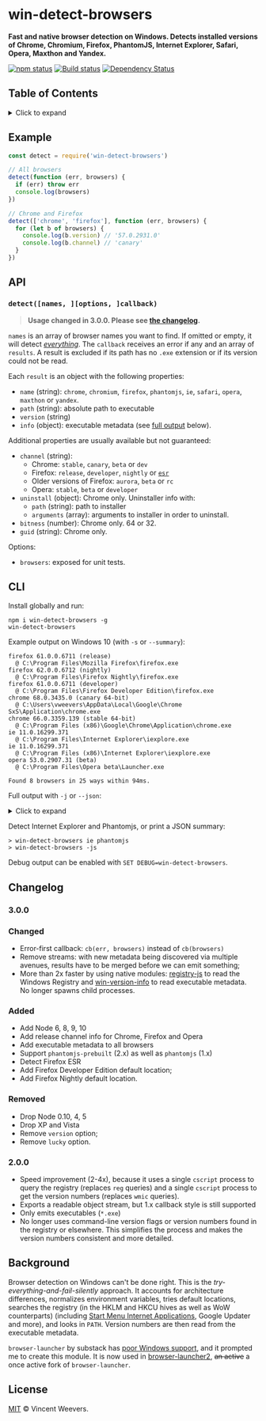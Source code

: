 # win-detect-browsers

**Fast and native browser detection on Windows. Detects installed versions of Chrome, Chromium, Firefox, PhantomJS, Internet Explorer, Safari, Opera, Maxthon and Yandex.**

[![npm status](http://img.shields.io/npm/v/win-detect-browsers.svg?style=flat-square)](https://www.npmjs.org/package/win-detect-browsers) [![Build status](https://img.shields.io/appveyor/ci/vweevers/win-detect-browsers.svg?style=flat-square)](https://ci.appveyor.com/project/vweevers/win-detect-browsers) [![Dependency Status](https://img.shields.io/david/vweevers/win-detect-browsers.svg?style=flat-square)](https://david-dm.org/vweevers/win-detect-browsers)

## Table of Contents

<details><summary>Click to expand</summary>

- [Example](#example)
- [API](#api)
- [CLI](#cli)
- [Changelog](#changelog)
- [Background](#background)
- [License](#license)

</details>

## Example

```js
const detect = require('win-detect-browsers')

// All browsers
detect(function (err, browsers) {
  if (err) throw err
  console.log(browsers)
})

// Chrome and Firefox
detect(['chrome', 'firefox'], function (err, browsers) {
  for (let b of browsers) {
    console.log(b.version) // '57.0.2931.0'
    console.log(b.channel) // 'canary'
  }
})
```

## API

### `detect([names, ][options, ]callback)`

> **Usage changed in 3.0.0. Please see [the changelog](#300).**

`names` is an array of browser names you want to find. If omitted or empty, it will detect *[everything](http://youtu.be/k1yvvNvlXtg)*. The `callback` receives an error if any and an array of `results`. A result is excluded if its path has no `.exe` extension or if its version could not be read.

Each `result` is an object with the following properties:

- `name` (string): `chrome`, `chromium`, `firefox`, `phantomjs`, `ie`, `safari`, `opera`, `maxthon` or `yandex`.
- `path` (string): absolute path to executable
- `version` (string)
- `info` (object): executable metadata (see [full output](#cli) below).

Additional properties are usually available but not guaranteed:

- `channel` (string):
  - Chrome: `stable`, `canary`, `beta` or `dev`
  - Firefox: `release`, `developer`, `nightly` or [`esr`](https://www.mozilla.org/en-US/firefox/organizations/faq/)
  - Older versions of Firefox: `aurora`, `beta` or `rc`
  - Opera: `stable`, `beta` or `developer`
- `uninstall` (object): Chrome only. Uninstaller info with:
  - `path` (string): path to installer
  - `arguments` (array): arguments to installer in order to uninstall.
- `bitness` (number): Chrome only. 64 or 32.
- `guid` (string): Chrome only.

Options:

- `browsers`: exposed for unit tests.

## CLI

Install globally and run:

```
npm i win-detect-browsers -g
win-detect-browsers
```

Example output on Windows 10 (with `-s` or `--summary`):

```
firefox 61.0.0.6711 (release)                                               
  @ C:\Program Files\Mozilla Firefox\firefox.exe                            
firefox 62.0.0.6712 (nightly)                                               
  @ C:\Program Files\Firefox Nightly\firefox.exe                            
firefox 61.0.0.6711 (developer)                                             
  @ C:\Program Files\Firefox Developer Edition\firefox.exe                  
chrome 68.0.3435.0 (canary 64-bit)                                          
  @ C:\Users\vweevers\AppData\Local\Google\Chrome SxS\Application\chrome.exe
chrome 66.0.3359.139 (stable 64-bit)                                        
  @ C:\Program Files (x86)\Google\Chrome\Application\chrome.exe             
ie 11.0.16299.371                                                           
  @ C:\Program Files\Internet Explorer\iexplore.exe                         
ie 11.0.16299.371                                                           
  @ C:\Program Files (x86)\Internet Explorer\iexplore.exe                   
opera 53.0.2907.31 (beta)                                                   
  @ C:\Program Files\Opera beta\Launcher.exe                                

Found 8 browsers in 25 ways within 94ms.
```

Full output with `-j` or `--json`:

<details><summary>Click to expand</summary>
<code><pre>
[
  {
    "name": "chrome",
    "path": "C:\\Users\\vweevers\\AppData\\Local\\Google\\Chrome SxS\\Application\\chrome.exe",
    "version": "68.0.3435.0",
    "info": {
      "FileVersion": "68.0.3435.0",
      "CompanyName": "Google Inc.",
      "FileDescription": "Google Chrome",
      "InternalName": "chrome_exe",
      "LegalCopyright": "Copyright 2017 Google Inc. All rights reserved.",
      "OriginalFilename": "chrome.exe",
      "ProductName": "Google Chrome",
      "ProductVersion": "68.0.3435.0",
      "CompanyShortName": "Google",
      "ProductShortName": "Chrome",
      "LastChange": "5e764df0b11c03f2e885a35f112e05ac98b2b065-refs/branch-heads/3435@{#1}",
      "Official Build": "1"
    },
    "channel": "canary",
    "bitness": 64,
    "guid": "4EA16AC7-FD5A-47C3-875B-DBF4A2008C20",
    "uninstall": {
      "path": "C:\\Users\\vweevers\\AppData\\Local\\Google\\Chrome SxS\\Application\\68.0.3435.0\\Installer\\setup.exe",
      "arguments": [
        "--uninstall",
        "--chrome-sxs"
      ]
    }
  },
  {
    "name": "chrome",
    "path": "C:\\Program Files (x86)\\Google\\Chrome\\Application\\chrome.exe",
    "version": "66.0.3359.139",
    "info": {
      "FileVersion": "66.0.3359.139",
      "CompanyName": "Google Inc.",
      "FileDescription": "Google Chrome",
      "InternalName": "chrome_exe",
      "LegalCopyright": "Copyright 2017 Google Inc. All rights reserved.",
      "OriginalFilename": "chrome.exe",
      "ProductName": "Google Chrome",
      "ProductVersion": "66.0.3359.139",
      "CompanyShortName": "Google",
      "ProductShortName": "Chrome",
      "LastChange": "a020eddf0d85fe84d4a6787b304f50aafb670969-refs/branch-heads/3359@{#767}",
      "Official Build": "1"
    },
    "channel": "stable",
    "bitness": 64,
    "guid": "8A69D345-D564-463C-AFF1-A69D9E530F96",
    "uninstall": {
      "path": "C:\\Program Files (x86)\\Google\\Chrome\\Application\\66.0.3359.181\\Installer\\setup.exe",
      "arguments": [
        "--uninstall",
        "--system-level",
        "--verbose-logging"
      ]
    }
  },
  {
    "name": "ie",
    "path": "C:\\Program Files\\Internet Explorer\\iexplore.exe",
    "version": "11.0.16299.371",
    "info": {
      "FileVersion": "11.0.16299.371",
      "CompanyName": "Microsoft Corporation",
      "FileDescription": "Internet Explorer",
      "InternalName": "iexplore",
      "LegalCopyright": "© Microsoft Corporation. Alle rechten voorbehouden.",
      "OriginalFilename": "IEXPLORE.EXE.MUI",
      "ProductName": "Internet Explorer",
      "ProductVersion": "11.00.16299.15"
    }
  },
  {
    "name": "ie",
    "path": "C:\\Program Files (x86)\\Internet Explorer\\iexplore.exe",
    "version": "11.0.16299.371",
    "info": {
      "FileVersion": "11.0.16299.371",
      "CompanyName": "Microsoft Corporation",
      "FileDescription": "Internet Explorer",
      "InternalName": "iexplore",
      "LegalCopyright": "© Microsoft Corporation. Alle rechten voorbehouden.",
      "OriginalFilename": "IEXPLORE.EXE.MUI",
      "ProductName": "Internet Explorer",
      "ProductVersion": "11.00.16299.15"
    }
  },
  {
    "name": "opera",
    "path": "C:\\Program Files\\Opera beta\\Launcher.exe",
    "version": "53.0.2907.31",
    "info": {
      "FileVersion": "53.0.2907.31",
      "LegalCopyright": "Copyright Opera Software 2018",
      "InternalName": "Opera",
      "CompanyName": "Opera Software",
      "ProductName": "Opera beta Internet Browser",
      "ProductVersion": "53.0.2907.31",
      "FileDescription": "Opera beta Internet Browser"
    },
    "channel": "beta"
  },
  {
    "name": "firefox",
    "path": "C:\\Program Files\\Mozilla Firefox\\firefox.exe",
    "version": "61.0.0.6711",
    "info": {
      "FileVersion": "61.0.0.6711",
      "LegalCopyright": "©Firefox and Mozilla Developers; available under the MPL 2 license.",
      "CompanyName": "Mozilla Corporation",
      "FileDescription": "Firefox",
      "ProductVersion": "61.0",
      "InternalName": "Firefox",
      "LegalTrademarks": "Firefox is a Trademark of The Mozilla Foundation.",
      "OriginalFilename": "../../dist/bin/firefox.exe",
      "ProductName": "Firefox",
      "BuildID": "20180517141400"
    },
    "channel": "release"
  },
  {
    "name": "firefox",
    "path": "C:\\Program Files\\Firefox Developer Edition\\firefox.exe",
    "version": "61.0.0.6711",
    "info": {
      "FileVersion": "61.0.0.6711",
      "LegalCopyright": "©Firefox and Mozilla Developers; available under the MPL 2 license.",
      "CompanyName": "Mozilla Corporation",
      "FileDescription": "Firefox Developer Edition",
      "ProductVersion": "61.0",
      "InternalName": "Firefox Developer Edition",
      "LegalTrademarks": "Firefox is a Trademark of The Mozilla Foundation.",
      "OriginalFilename": "../../dist/bin/firefox.exe",
      "ProductName": "Firefox Developer Edition",
      "BuildID": "20180517141400"
    },
    "channel": "developer"
  },
  {
    "name": "firefox",
    "path": "C:\\Program Files\\Firefox Nightly\\firefox.exe",
    "version": "62.0.0.6712",
    "info": {
      "FileVersion": "62.0.0.6712",
      "LegalCopyright": "©Firefox and Mozilla Developers; available under the MPL 2 license.",
      "CompanyName": "Mozilla Corporation",
      "FileDescription": "Firefox Nightly",
      "ProductVersion": "62.0a1",
      "InternalName": "Firefox Nightly",
      "LegalTrademarks": "Firefox is a Trademark of The Mozilla Foundation.",
      "OriginalFilename": "firefox.exe",
      "ProductName": "Firefox Nightly",
      "BuildID": "20180518222751"
    },
    "channel": "nightly"
  }
]
</pre></code>
</details>

Detect Internet Explorer and Phantomjs, or print a JSON summary:

```
> win-detect-browsers ie phantomjs
> win-detect-browsers -js
```

Debug output can be enabled with `SET DEBUG=win-detect-browsers`.

## Changelog

### 3.0.0

### Changed

- Error-first callback: `cb(err, browsers)` instead of `cb(browsers)`
- Remove streams: with new metadata being discovered via multiple avenues, results have to be merged before we can emit something;
- More than 2x faster by using native modules: [registry-js](https://www.npmjs.com/package/registry-js) to read the Windows Registry and [win-version-info](https://www.npmjs.org/package/win-version-info) to read executable metadata. No longer spawns child processes.

### Added

- Add Node 6, 8, 9, 10
- Add release channel info for Chrome, Firefox and Opera
- Add executable metadata to all browsers
- Support `phantomjs-prebuilt` (2.x) as well as `phantomjs` (1.x)
- Detect Firefox ESR
- Add Firefox Developer Edition default location;
- Add Firefox Nightly default location.

### Removed

- Drop Node 0.10, 4, 5
- Drop XP and Vista
- Remove `version` option;
- Remove `lucky` option.

### 2.0.0

- Speed improvement (2-4x), because it uses a single `cscript` process to query the registry (replaces `reg` queries) and a single `cscript` process to get the version numbers (replaces `wmic` queries).
- Exports a readable object stream, but 1.x callback style is still supported
- Only emits executables (`*.exe`)
- No longer uses command-line version flags or version numbers found in the registry or elsewhere. This simplifies the process and makes the version numbers consistent and more detailed.

## Background

Browser detection on Windows can't be done right. This is the *try-everything-and-fail-silently* approach. It accounts for architecture differences, normalizes environment variables, tries default locations, searches the registry (in the HKLM and HKCU hives as well as WoW counterparts) (including [Start Menu Internet Applications](http://msdn.microsoft.com/en-us/library/windows/desktop/dd203067(v=vs.85).aspx), Google Updater and more), and looks in `PATH`. Version numbers are then read from the executable metadata.

`browser-launcher` by substack has [poor Windows support](https://github.com/substack/browser-launcher/issues/7), and it prompted me to create this module. It is now used in [browser-launcher2](https://github.com/benderjs/browser-launcher2), ~~an active~~ a once active fork of `browser-launcher`.

## License

[MIT](http://opensource.org/licenses/MIT) © Vincent Weevers.
